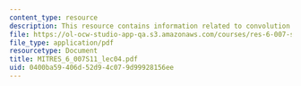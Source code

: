 ```yaml
---
content_type: resource
description: This resource contains information related to convolution.
file: https://ol-ocw-studio-app-qa.s3.amazonaws.com/courses/res-6-007-signals-and-systems-spring-2011/0400ba59406d52d94c079d99928156ee_MITRES_6_007S11_lec04.pdf
file_type: application/pdf
resourcetype: Document
title: MITRES_6_007S11_lec04.pdf
uid: 0400ba59-406d-52d9-4c07-9d99928156ee
---
```

